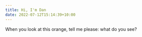 ```yaml
---
title: Hi, I'm Dan
date: 2022-07-12T15:14:39+10:00
---
```


When you look at this orange, tell me please: what do you see?